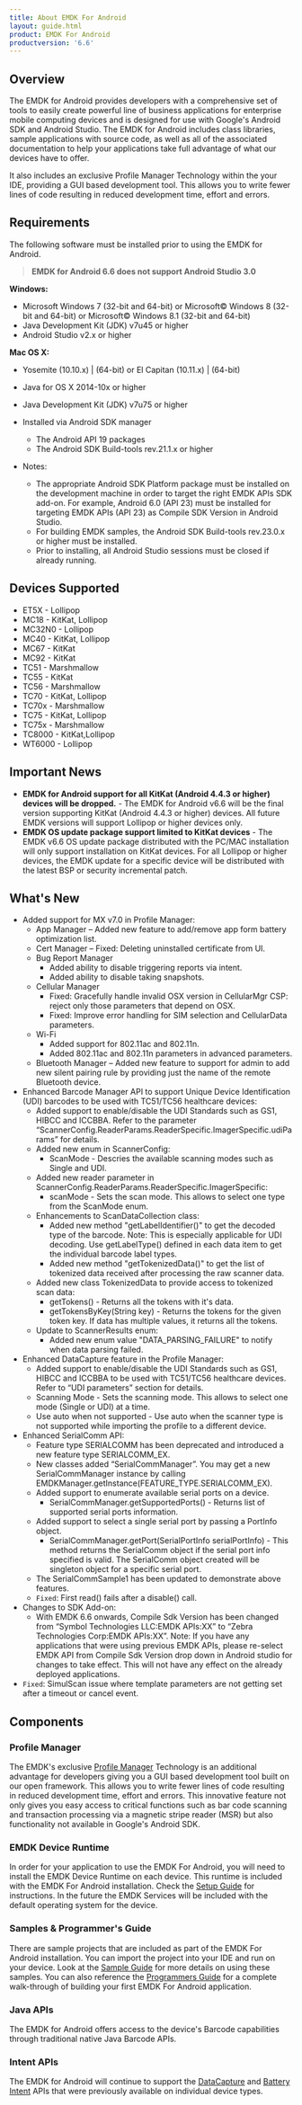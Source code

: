 ```yaml
---
title: About EMDK For Android
layout: guide.html
product: EMDK For Android
productversion: '6.6'
---
```


## Overview
The EMDK for Android provides developers with a comprehensive set of tools to easily create powerful line of business applications for enterprise mobile computing devices and is designed for use with Google's Android SDK and Android Studio. The EMDK for Android includes class libraries, sample applications with source code, as well as all of the associated documentation to help your applications take full advantage of what our devices have to offer.

It also includes an exclusive Profile Manager Technology within the your IDE, providing a GUI based development tool. This allows you to write fewer lines of code resulting in reduced development time, effort and errors.

## Requirements
The following software must be installed prior to using the EMDK for Android.

>**EMDK for Android 6.6 does not support Android Studio 3.0**

**Windows:**
* Microsoft Windows 7 (32-bit and 64-bit)  or Microsoft&copy; Windows 8 (32-bit and 64-bit) or Microsoft&copy; Windows 8.1 (32-bit and 64-bit)
* Java Development Kit (JDK) v7u45 or higher
* Android Studio v2.x or higher
 
**Mac OS X:**  
* Yosemite (10.10.x) | (64-bit)  or El Capitan (10.11.x) | (64-bit)
* Java for OS X 2014-10x or higher
* Java Development Kit (JDK) v7u75 or higher
* Installed via Android SDK manager 
	* The Android API 19 packages
	* The Android SDK Build-tools rev.21.1.x or higher

* Notes:
	* The appropriate Android SDK Platform package must be installed on the development machine in order to target the right EMDK APIs SDK add-on. For example, Android 6.0 (API 23) must be installed for targeting EMDK APIs (API 23) as Compile SDK Version in Android Studio.
	* For building EMDK samples, the Android SDK Build-tools rev.23.0.x or higher must be installed.
	* Prior to installing, all Android Studio sessions must be closed if already running.


## Devices Supported

* ET5X   - Lollipop
* MC18   - KitKat, Lollipop
* MC32N0 - Lollipop
* MC40   - KitKat, Lollipop
* MC67   - KitKat	 
* MC92   - KitKat 
* TC51   - Marshmallow
* TC55   - KitKat	 
* TC56   - Marshmallow
* TC70   - KitKat, Lollipop
* TC70x  - Marshmallow
* TC75   - KitKat, Lollipop
* TC75x  - Marshmallow
* TC8000 - KitKat,Lollipop
* WT6000 - Lollipop

## Important News

* **EMDK for Android support for all KitKat (Android 4.4.3 or higher) devices will be dropped.** - The EMDK for Android v6.6 will be the final version supporting KitKat (Android 4.4.3 or higher) devices. All future EMDK versions will support Lollipop or higher devices only.
* **EMDK OS update package support limited to KitKat devices** - The EMDK v6.6 OS update package distributed with the PC/MAC installation will only support installation on KitKat devices. For all Lollipop or higher devices, the EMDK update for a specific device will be distributed with the latest BSP or security incremental patch.


## What's New

* Added support for MX v7.0 in Profile Manager:
	* App Manager – Added new feature to add/remove app form battery optimization list.
	* Cert Manager – Fixed: Deleting uninstalled certificate from UI.
	* Bug Report Manager
		* Added ability to disable triggering reports via intent.
		* Added ability to disable taking snapshots.
	* Cellular Manager
		* Fixed: Gracefully handle invalid OSX version in CellularMgr CSP: reject only those parameters that depend on OSX.
		* Fixed: Improve error handling for SIM selection and CellularData parameters.
	* Wi-Fi
		* Added support for 802.11ac and 802.11n.
		* Added 802.11ac and 802.11n parameters in advanced parameters.
	* Bluetooth Manager – Added new feature to support for admin to add new silent pairing rule by providing just the name of the remote Bluetooth device.
* Enhanced Barcode Manager API to support Unique Device Identification (UDI) barcodes to be used with TC51/TC56 healthcare devices:
	* Added support to enable/disable the UDI Standards such as GS1, HIBCC and ICCBBA. Refer to the parameter “ScannerConfig.ReaderParams.ReaderSpecific.ImagerSpecific.udiParams” for details.
	* Added new enum in ScannerConfig:
		* ScanMode - Descries the available scanning modes such as Single and UDI.
	* Added new reader parameter in ScannerConfig.ReaderParams.ReaderSpecific.ImagerSpecific:
		* scanMode - Sets the scan mode. This allows to select one type from the ScanMode enum.
	* Enhancements to ScanDataCollection class:
		* Added new method "getLabelIdentifier()" to get the decoded type of the barcode. Note: This is especially applicable for UDI decoding. Use getLabelType() defined in each data item to get the individual barcode label types.
		* Added new method "getTokenizedData()" to get the list of tokenized data received after processing the raw scanner data.
	* Added new class TokenizedData to provide access to tokenized scan data:
		* getTokens() - Returns all the tokens with it's data.
		* getTokensByKey(String key) - Returns the tokens for the given token key. If data has multiple values, it returns all the tokens.
	* Update to ScannerResults enum:
		* Added new enum value "DATA_PARSING_FAILURE" to notify when data parsing failed.
* Enhanced DataCapture feature in the Profile Manager:
	* Added support to enable/disable the UDI Standards such as GS1, HIBCC and ICCBBA to be used with TC51/TC56 healthcare devices. Refer to “UDI parameters” section for details.
	* Scanning Mode - Sets the scanning mode. This allows to select one mode (Single or UDI) at a time.
	* Use auto when not supported - Use auto when the scanner type is not supported while importing the profile to a different device.
* Enhanced SerialComm API:
	* Feature type SERIALCOMM has been deprecated and introduced a new feature type SERIALCOMM_EX.
	* New classes added “SerialCommManager”. You may get a new SerialCommManager instance by calling EMDKManager.getInstance(FEATURE_TYPE.SERIALCOMM_EX).
	* Added support to enumerate available serial ports on a device.
		* SerialCommManager.getSupportedPorts() - Returns list of supported serial ports information.
	* Added support to select a single serial port by passing a PortInfo object.
		* SerialCommManager.getPort(SerialPortInfo serialPortInfo) - This method returns the SerialComm object if the serial port info specified is valid. The SerialComm object created will be singleton object for a specific serial port.
	* The SerialCommSample1 has been updated to demonstrate above features.
	* `Fixed`: First read() fails after a disable() call.
* Changes to SDK Add-on:
	* With EMDK 6.6 onwards, Compile Sdk Version has been changed from “Symbol Technologies LLC:EMDK APIs:XX” to “Zebra Technologies Corp:EMDK APIs:XX”. Note: If you have any applications that were using previous EMDK APIs, please re-select EMDK API from Compile Sdk Version drop down in Android studio for changes to take effect. This will not have any effect on the already deployed applications.
* `Fixed`: SimulScan issue where template parameters are not getting set after a timeout or cancel event.

## Components

### Profile Manager
The EMDK's exclusive [Profile Manager](../profile-manager) Technology is an additional advantage for developers giving you a GUI based development tool built on our open framework. This allows you to write fewer lines of code resulting in reduced development time, effort and errors. This innovative feature not only gives you easy access to critical functions such as bar code scanning and transaction processing via a magnetic stripe reader (MSR) but also functionality not available in Google's Android SDK.

### EMDK Device Runtime
In order for your application to use the EMDK For Android, you will need to install the EMDK Device Runtime on each device. This runtime is included with the EMDK For Android installation. Check the [Setup Guide](../setupDevice) for instructions. In the future the EMDK Services will be included with the default operating system for the device.

### Samples & Programmer's Guide
There are sample projects that are included as part of the EMDK For Android installation. You can import the project into your IDE and run on your device. Look at the [Sample Guide](../..//samples/) for more details on using these samples. You can also reference the [Programmers Guide](../../tutorial/) for a complete walk-through of building your first EMDK For Android application.

### Java APIs
The EMDK for Android offers access to the device's Barcode capabilities through traditional native Java Barcode APIs.

### Intent APIs
The EMDK for Android will continue to support the [DataCapture](../reference/refdatacaptureintent) and [Battery Intent](../reference/refbatteryintent) APIs that were previously available on individual device types. 

























